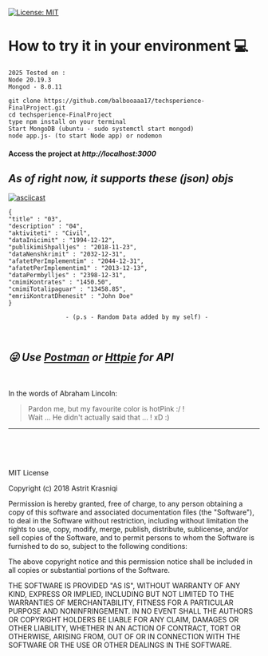 <!--- #![alt text ](https://milanoschool.org/wp-content/uploads/2015/04/ODK-Logo-540x3201.jpg) -->


<!--- #[![Build Status](https://travis-ci.com/balbooaaa17/techsperience-FinalProject.svg?branch=master)] (https://travis-ci.com/balbooaaa17/techsperience-FinalProject) -->
[![License: MIT](https://img.shields.io/badge/License-MIT-yellow.svg)](https://opensource.org/licenses/MIT)

# How to try it in your environment :computer:
```
2025 Tested on : 
Node 20.19.3
Mongod - 8.0.11 

```
    git clone https://github.com/balbooaaa17/techsperience-FinalProject.git
    cd techsperience-FinalProject
    type npm install on your terminal  
    Start MongoDB (ubuntu - sudo systemctl start mongod) 
    node app.js- (to start Node app) or nodemon 

####  Access the project at *http://localhost:3000*



## *As of right now, it supports these (json) objs*

[![asciicast](https://asciinema.org/a/190162.png)](https://asciinema.org/a/190162)


```
{
"title" : "03",
"description" : "04",
"aktiviteti" : "Civil",
"dataInicimit" : "1994-12-12",
"publikimiShpalljes" : "2018-11-23",
"dataNenshkrimit" : "2032-12-31",
"afatetPerImplementim" : "2044-12-31",
"afatetPerImplementim1" : "2013-12-13",
"dataPermbylljes" : "2398-12-31",
"cmimiKontrates" : "1450.50",
"cmimiTotalipaguar" : "13458.85",
"emriiKontratDhenesit" : "John Doe"
}
				
				- (p.s - Random Data added by my self) -
```
<br>

## *:stuck_out_tongue_winking_eye: Use [Postman](https://www.getpostman.com/) or [Httpie](https://httpie.org/) for API*   
<br> 

<br>
In the words of Abraham Lincoln:

> Pardon me, but my favourite color is hotPink :/ ! </br>
> Wait ... He didn't actually said that ... ! xD :)

---------------------------------------

<!--- ![alt text](http://techsperience.opendatakosovo.org/images/sm_techsperience.jpg) -->

</br> </br> </br> 

MIT License

Copyright (c) 2018 Astrit Krasniqi

Permission is hereby granted, free of charge, to any person obtaining a copy
of this software and associated documentation files (the "Software"), to deal
in the Software without restriction, including without limitation the rights
to use, copy, modify, merge, publish, distribute, sublicense, and/or sell
copies of the Software, and to permit persons to whom the Software is
furnished to do so, subject to the following conditions:

The above copyright notice and this permission notice shall be included in all
copies or substantial portions of the Software.

THE SOFTWARE IS PROVIDED "AS IS", WITHOUT WARRANTY OF ANY KIND, EXPRESS OR
IMPLIED, INCLUDING BUT NOT LIMITED TO THE WARRANTIES OF MERCHANTABILITY,
FITNESS FOR A PARTICULAR PURPOSE AND NONINFRINGEMENT. IN NO EVENT SHALL THE
AUTHORS OR COPYRIGHT HOLDERS BE LIABLE FOR ANY CLAIM, DAMAGES OR OTHER
LIABILITY, WHETHER IN AN ACTION OF CONTRACT, TORT OR OTHERWISE, ARISING FROM,
OUT OF OR IN CONNECTION WITH THE SOFTWARE OR THE USE OR OTHER DEALINGS IN THE
SOFTWARE.

